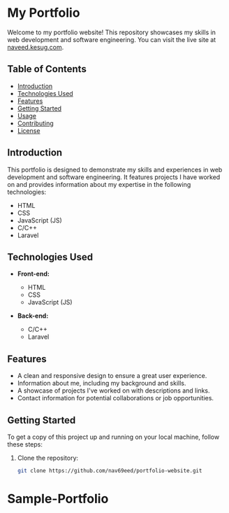 # My Portfolio

Welcome to my portfolio website! This repository showcases my skills in web development and software engineering. You can visit the live site at [naveed.kesug.com](https://www.naveed.kesug.com).

## Table of Contents
- [Introduction](#introduction)
- [Technologies Used](#technologies-used)
- [Features](#features)
- [Getting Started](#getting-started)
- [Usage](#usage)
- [Contributing](#contributing)
- [License](#license)

## Introduction
This portfolio is designed to demonstrate my skills and experiences in web development and software engineering. It features projects I have worked on and provides information about my expertise in the following technologies:

- HTML
- CSS
- JavaScript (JS)
- C/C++
- Laravel

## Technologies Used
- **Front-end:**
  - HTML
  - CSS
  - JavaScript (JS)

- **Back-end:**
  - C/C++
  - Laravel

## Features
- A clean and responsive design to ensure a great user experience.
- Information about me, including my background and skills.
- A showcase of projects I've worked on with descriptions and links.
- Contact information for potential collaborations or job opportunities.

## Getting Started
To get a copy of this project up and running on your local machine, follow these steps:

1. Clone the repository:

   ```bash
   git clone https://github.com/nav69eed/portfolio-website.git
# Sample-Portfolio
